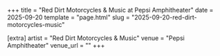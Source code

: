 +++
title = "Red Dirt Motorcycles & Music at Pepsi Amphitheater"
date = 2025-09-20
template = "page.html"
slug = "2025-09-20-red-dirt-motorcycles-music"

[extra]
artist = "Red Dirt Motorcycles & Music"
venue = "Pepsi Amphitheater"
venue_url = ""
+++
